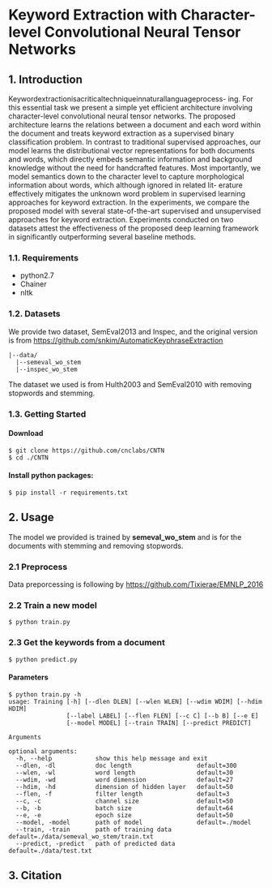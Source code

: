# Keyword Extraction with Character-level Convolutional Neural Tensor Networks
## 1. Introduction
Keywordextractionisacriticaltechniqueinnaturallanguageprocess- ing. For this essential task we present a simple yet efficient architecture involving character-level convolutional neural tensor networks. The proposed architecture learns the relations between a document and each word within the document and treats keyword extraction as a supervised binary classification problem. In contrast to traditional supervised approaches, our model learns the distributional vector representations for both documents and words, which directly embeds semantic information and background knowledge without the need for handcrafted features.
Most importantly, we model semantics down to the character level to capture morphological information about words, which although ignored in related lit- erature effectively mitigates the unknown word problem in supervised learning approaches for keyword extraction. In the experiments, we compare the proposed model with several state-of-the-art supervised and unsupervised approaches for keyword extraction. Experiments conducted on two datasets attest the effectiveness of the proposed deep learning framework in significantly outperforming several baseline methods.

### 1.1. Requirements
- python2.7
- Chainer
- nltk

### 1.2. Datasets

We provide two dataset, SemEval2013 and Inspec, and the original version is from
https://github.com/snkim/AutomaticKeyphraseExtraction

```
|--data/
  |--semeval_wo_stem
  |--inspec_wo_stem
```

The dataset we used is from Hulth2003 and SemEval2010 with removing stopwords and stemming.

### 1.3. Getting Started
#### Download
```
$ git clone https://github.com/cnclabs/CNTN
$ cd ./CNTN
```

#### Install python packages:
```
$ pip install -r requirements.txt
```

## 2. Usage
The model we provided is trained by **semeval_wo_stem** and is for the documents with stemming and removing stopwords.


### 2.1 Preprocess 
Data preporcessing is following by 
https://github.com/Tixierae/EMNLP_2016

### 2.2 Train a new model
```
$ python train.py
```

### 2.3 Get the keywords from a document
```
$ python predict.py
```

#### Parameters
```
$ python train.py -h
usage: Training [-h] [--dlen DLEN] [--wlen WLEN] [--wdim WDIM] [--hdim HDIM]
                [--label LABEL] [--flen FLEN] [--c C] [--b B] [--e E]
                [--model MODEL] [--train TRAIN] [--predict PREDICT]

Arguments

optional arguments:
  -h, --help            show this help message and exit
  --dlen, -dl           doc length                  default=300
  --wlen, -wl           word length                 default=30
  --wdim, -wd           word dimension              default=27
  --hdim, -hd           dimension of hidden layer   default=50
  --flen, -f            filter length               default=3
  --c, -c               channel size                default=50
  --b, -b               batch size                  default=64
  --e, -e               epoch size                  default=50
  --model, -model       path of model               default=./model
  --train, -train       path of training data       default=./data/semeval_wo_stem/train.txt
  --predict, -predict   path of predicted data      default=./data/test.txt
```


## 3. Citation
```
```
